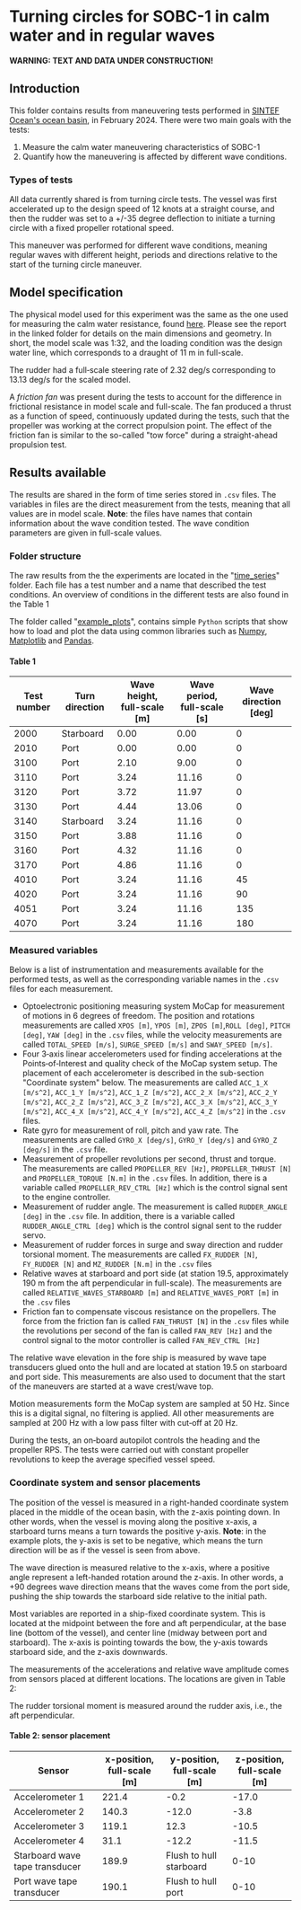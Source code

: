 # Turning circles for SOBC-1 in calm water and in regular waves

**WARNING: TEXT AND DATA UNDER CONSTRUCTION!**

## Introduction 
This folder contains results from maneuvering tests performed in [SINTEF Ocean's ocean basin](https://www.sintef.no/en/all-laboratories/ocean-laboratory/), in February 2024. There were two main goals with the tests:

1) Measure the calm water maneuvering characteristics of SOBC-1
2) Quantify how the maneuvering is affected by different wave conditions.

### Types of tests
All data currently shared is from turning circle tests. The vessel was first accelerated up to the design speed of 12 knots at a straight course, and then the rudder was set to a +/-35 degree deflection to initiate a turning circle with a fixed propeller rotational speed.

This maneuver was performed for different wave conditions, meaning regular waves with different height, periods and directions relative to the start of the turning circle maneuver. 

## Model specification
The physical model used for this experiment was the same as the one used for measuring the calm water resistance, found [here](./../2021%20-%20calm%20water%20resistance%20and%20populsion/). Please see the report in the linked folder for details on the main dimensions and geometry. In short, the model scale was 1:32, and the loading condition was the design water line, which corresponds to a draught of 11 m in full-scale. 

The rudder had a full‐scale steering rate of 2.32 deg/s corresponding to 13.13 deg/s for the scaled model. 

A *friction fan* was present during the tests to account for the difference in frictional resistance in model scale and full-scale. The fan produced a thrust as a function of speed, continuously updated during the tests, such that the propeller was working at the correct propulsion point. The effect of the friction fan is similar to the so-called "tow force" during a straight-ahead propulsion test.

## Results available

The results are shared in the form of time series stored in `.csv` files. The variables in files are the direct measurement from the tests, meaning that all values are in model scale. **Note**: the files have names that contain information about the wave condition tested. The wave condition parameters are given in full-scale values.

### Folder structure

The raw results from the the experiments are located in the "[time_series](./time_series/)" folder. Each file has a test number and a name that described the test conditions. An overview of conditions in the different tests are also found in the Table 1

The folder called "[example_plots](./example_plots/)", contains simple `Python` scripts that show how to load and plot the data using common libraries such as [Numpy](https://numpy.org/), [Matplotlib](https://matplotlib.org/) and [Pandas](https://pandas.pydata.org/). 

#### Table 1
| Test number | Turn direction | Wave height, full-scale [m] | Wave period, full-scale [s] | Wave direction [deg] |
|-------------|----------------|-----------------------------|-----------------------------|----------------------|
| 2000 | Starboard | 0.00 | 0.00  | 0 |
| 2010 | Port      | 0.00 | 0.00  | 0 |
| 3100 | Port      | 2.10 | 9.00  | 0 |
| 3110 | Port      | 3.24 | 11.16 | 0 |
| 3120 | Port      | 3.72 | 11.97 | 0 |
| 3130 | Port      | 4.44 | 13.06 | 0 |
| 3140 | Starboard | 3.24 | 11.16 | 0 |
| 3150 | Port      | 3.88 | 11.16 | 0 |
| 3160 | Port      | 4.32 | 11.16 | 0 |
| 3170 | Port      | 4.86 | 11.16 | 0 |
| 4010 | Port      | 3.24 | 11.16 | 45 |
| 4020 | Port      | 3.24 | 11.16 | 90 |
| 4051 | Port      | 3.24 | 11.16 | 135 |
| 4070 | Port      | 3.24 | 11.16 | 180 |

### Measured variables
Below is a list of instrumentation and measurements available for the performed tests, as well as the corresponding variable names in the `.csv` files for each measurement. 

- Optoelectronic positioning measuring system MoCap for measurement of motions in 6 degrees of freedom. The position and rotations measurements are called `XPOS [m]`, `YPOS [m]`, `ZPOS [m]`,`ROLL [deg]`, `PITCH [deg]`, `YAW [deg]` in the `.csv` files, while the velocity measurements are called `TOTAL_SPEED [m/s]`, `SURGE_SPEED [m/s]` and `SWAY_SPEED [m/s]`.
- Four 3‐axis linear accelerometers used for finding accelerations at the Points‐of‐Interest and quality check of the MoCap system setup. The placement of each accelerometer is described in the sub-section "Coordinate system" below. The measurements are called `ACC_1_X [m/s^2]`, `ACC_1_Y [m/s^2]`, `ACC_1_Z [m/s^2]`, `ACC_2_X [m/s^2]`, `ACC_2_Y [m/s^2]`, `ACC_2_Z [m/s^2]`, `ACC_3_Z [m/s^2]`, `ACC_3_X [m/s^2]`, `ACC_3_Y [m/s^2]`, `ACC_4_X [m/s^2]`, `ACC_4_Y [m/s^2]`, `ACC_4_Z [m/s^2]` in the `.csv` files.
- Rate gyro for measurement of roll, pitch and yaw rate. The measurements are called `GYRO_X [deg/s]`, `GYRO_Y [deg/s]` and `GYRO_Z [deg/s]` in the `.csv` file.
- Measurement of propeller revolutions per second, thrust and torque. The measurements are called `PROPELLER_REV [Hz]`, `PROPELLER_THRUST [N]` and `PROPELLER_TORQUE [N.m]` in the `.csv` files. In addition, there is a variable called `PROPELLER_REV_CTRL [Hz]` which is the control signal sent to the engine controller.
- Measurement of rudder angle. The measurement is called `RUDDER_ANGLE [deg]` in the `.csv` file. In addition, there is a variable called `RUDDER_ANGLE_CTRL [deg]` which is the control signal sent to the rudder servo.
- Measurement of rudder forces in surge and sway direction and rudder torsional moment. The measurements are called `FX_RUDDER [N]`, `FY_RUDDER [N]` and `MZ_RUDDER [N.m]` in the `.csv` files
- Relative waves at starboard and port side (at station 19.5, approximately 190 m from the aft perpendicular in full-scale). The measurements are called `RELATIVE_WAVES_STARBOARD [m]` and `RELATIVE_WAVES_PORT [m]` in the `.csv` files
- Friction fan to compensate viscous resistance on the propellers. The force from the friction fan is called `FAN_THRUST [N]` in the `.csv` files while the revolutions per second of the fan is called `FAN_REV [Hz]` and the control signal to the motor controller is called `FAN_REV_CTRL [Hz]`

The relative wave elevation in the fore ship is measured by wave tape transducers glued onto the hull and are located at station 19.5 on starboard and port side. This measurements are also used to document that the start of the maneuvers are started at a wave crest/wave top.

Motion measurements form the MoCap system are sampled at 50 Hz. Since this is a digital signal, no filtering is applied. All other measurements are sampled at 200 Hz with a low pass filter with cut‐off at 20 Hz.

During the tests, an on‐board autopilot controls the heading and the propeller RPS. The tests were carried out with constant propeller revolutions to keep the average specified vessel speed.

### Coordinate system and sensor placements
The position of the vessel is measured in a right-handed coordinate system placed in the middle of the ocean basin, with the z-axis pointing down. In other words, when the vessel is moving along the positive x-axis, a starboard turns means a turn towards the positive y-axis. **Note**: in the example plots, the y-axis is set to be negative, which means the turn direction will be as if the vessel is seen from above.

The wave direction is measured relative to the x-axis, where a positive angle represent a left-handed rotation around the z-axis. In other words, a +90 degrees wave direction means that the waves come from the port side, pushing the ship towards the starboard side relative to the initial path.

Most variables are reported in a ship-fixed coordinate system. This is located at the midpoint between the fore and aft perpendicular, at the base line (bottom of the vessel), and center line (midway between port and starboard). The x-axis is pointing towards the bow, the y-axis towards starboard side, and the z-axis downwards.

The measurements of the accelerations and relative wave amplitude comes from sensors placed at different locations. The locations are given in Table 2:

The rudder torsional moment is measured around the rudder axis, i.e., the aft perpendicular.

#### Table 2: sensor placement
| Sensor | x-position, full-scale [m] | y-position, full-scale [m] | z-position, full-scale [m] |
|--------|----------------------------|----------------------------|----------------------------|
| Accelerometer 1 | 221.4 | -0.2  | -17.0 |
| Accelerometer 2 | 140.3 | -12.0 | -3.8 |
| Accelerometer 3 | 119.1 | 12.3  | -10.5 |
| Accelerometer 4 | 31.1  | -12.2 | -11.5 |
| Starboard wave tape transducer| 189.9 | Flush to hull starboard | 0-10 |
| Port wave tape transducer | 190.1 | Flush to hull port | 0-10 |




